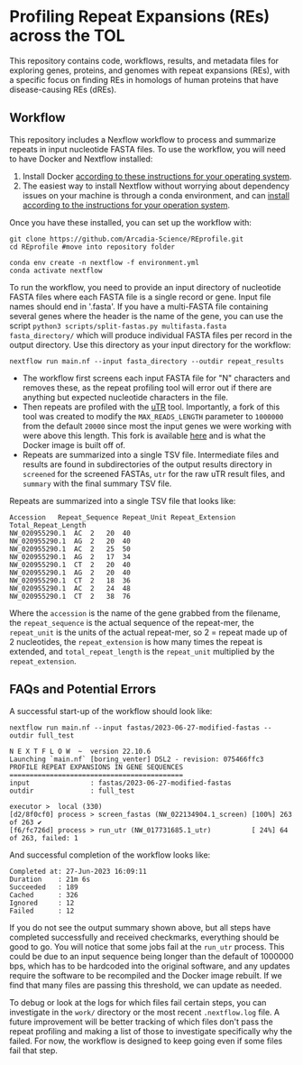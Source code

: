 # Profiling Repeat Expansions (REs) across the TOL

This repository contains code, workflows, results, and metadata files for exploring genes, proteins, and genomes with repeat expansions (REs), with a specific focus on finding REs in homologs of human proteins that have disease-causing REs (dREs).

## Workflow
This repository includes a Nexflow workflow to process and summarize repeats in input nucleotide FASTA files. To use the workflow, you will need to have Docker and Nextflow installed:
1. Install Docker [according to these instructions for your operating system](https://docs.docker.com/engine/install/).
2. The easiest way to install Nextflow without worrying about dependency issues on your machine is through a conda environment, and can [install according to the instructions for your operation system](https://docs.conda.io/en/latest/miniconda.html).

Once you have these installed, you can set up the workflow with:

```
git clone https://github.com/Arcadia-Science/REprofile.git
cd REprofile #move into repository folder
```

```
conda env create -n nextflow -f environment.yml
conda activate nextflow
```

To run the workflow, you need to provide an input directory of nucleotide FASTA files where each FASTA file is a single record or gene. Input file names should end in '.fasta'. If you have a multi-FASTA file containing several genes where the header is the name of the gene, you can use the script `python3 scripts/split-fastas.py multifasta.fasta fasta_directory/` which will produce individual FASTA files per record in the output directory. Use this directory as your input directory for the workflow:

```
nextflow run main.nf --input fasta_directory --outdir repeat_results
```

- The workflow first screens each input FASTA file for "N" characters and removes these, as the repeat profiling tool will error out if there are anything but expected nucleotide characters in the file.
- Then repeats are profiled with the [uTR](https://github.com/morisUtokyo/uTR) tool. Importantly, a fork of this tool was created to modify the `MAX_READS_LENGTH` parameter to `1000000` from the default `20000` since most the input genes we were working with were above this length. This fork is available [here](https://github.com/elizabethmcd/uTR) and is what the Docker image is built off of.
- Repeats are summarized into a single TSV file. Intermediate files and results are found in subdirectories of the output results directory in `screened` for the screened FASTAs, `utr` for the raw uTR result files, and `summary` with the final summary TSV file.


Repeats are summarized into a single TSV file that looks like:
```
Accession	Repeat_Sequence	Repeat_Unit	Repeat_Extension	Total_Repeat_Length
NW_020955290.1	AC	2	20	40
NW_020955290.1	AG	2	20	40
NW_020955290.1	AC	2	25	50
NW_020955290.1	AG	2	17	34
NW_020955290.1	CT	2	20	40
NW_020955290.1	AG	2	20	40
NW_020955290.1	CT	2	18	36
NW_020955290.1	AC	2	24	48
NW_020955290.1	CT	2	38	76
```

Where the `accession` is the name of the gene grabbed from the filename, the `repeat_sequence` is the actual sequence of the repeat-mer, the `repeat_unit` is the units of the actual repeat-mer, so 2 = repeat made up of 2 nucleotides, the `repeat_extension` is how many times the repeat is extended, and `total_repeat_length` is the `repeat_unit` multiplied by the `repeat_extension`.

## FAQs and Potential Errors
A successful start-up of the workflow should look like:
```
nextflow run main.nf --input fastas/2023-06-27-modified-fastas --outdir full_test

N E X T F L O W  ~  version 22.10.6
Launching `main.nf` [boring_venter] DSL2 - revision: 075466ffc3
PROFILE REPEAT EXPANSIONS IN GENE SEQUENCES
===========================================
input               : fastas/2023-06-27-modified-fastas
outdir              : full_test

executor >  local (330)
[d2/8f0cf0] process > screen_fastas (NW_022134904.1_screen) [100%] 263 of 263 ✔
[f6/fc726d] process > run_utr (NW_017731685.1_utr)          [ 24%] 64 of 263, failed: 1
```

And successful completion of the workflow looks like:
```
Completed at: 27-Jun-2023 16:09:11
Duration    : 21m 6s
Succeeded   : 189
Cached      : 326
Ignored     : 12
Failed      : 12
```
If you do not see the output summary shown above, but all steps have completed successfully and received checkmarks, everything should be good to go.
You will notice that some jobs fail at the `run_utr` process. This could be due to an input sequence being longer than the default of 1000000 bps, which has to be hardcoded into the original software, and any updates require the software to be recompiled and the Docker image rebuilt. If we find that many files are passing this threshold, we can update as needed.

To debug or look at the logs for which files fail certain steps, you can investigate in the `work/` directory or the most recent `.nextflow.log` file. A future improvement will be better tracking of which files don't pass the repeat profiling and making a list of those to investigate specifically why the failed. For now, the workflow is designed to keep going even if some files fail that step.
